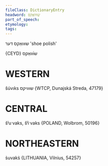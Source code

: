 ```yaml
---
fileClass: DictionaryEntry
headword: שוּוואַקס
part_of_speech: 
etymology: 
tags: 
---
```

שוּוואַקס
דער
'shoe polish'

{CEYD}
שוּ֜װאַקס

WESTERN
========

šúvɩks שוּוויקס {WTCP, Dunajská Streda, 47179}

CENTRAL
========

šʲuˑvaks, šʲiˑvaks {POLAND, Wolbrom, 50196}

NORTHEASTERN
==============

s̀uvaks̀ {LITHUANIA, Vilnius, 54257}